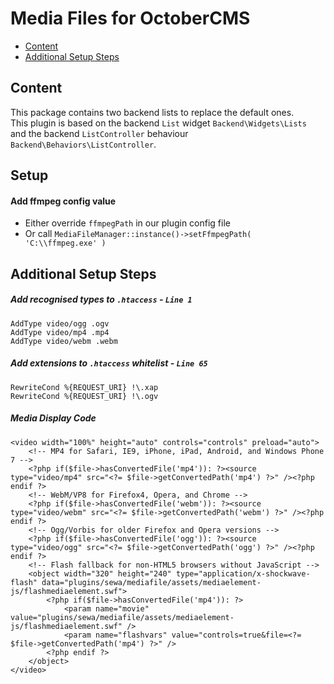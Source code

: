 # Media Files for OctoberCMS
- [Content](#content)
- [Additional Setup Steps](#additional-setup-steps)

## Content
This package contains two backend lists to replace the default ones.  
This plugin is based on the backend `List` widget `Backend\Widgets\Lists`  
and the backend `ListController` behaviour `Backend\Behaviors\ListController`.

## Setup

#### Add ffmpeg config value
- Either override `ffmpegPath` in our plugin config file
- Or call `MediaFileManager::instance()->setFfmpegPath( 'C:\\ffmpeg.exe' )`

## Additional Setup Steps

##### Add recognised types to `.htaccess` - `Line 1`
```
AddType video/ogg .ogv
AddType video/mp4 .mp4
AddType video/webm .webm
```

##### Add extensions to `.htaccess` whitelist - `Line 65`
```
RewriteCond %{REQUEST_URI} !\.xap
RewriteCond %{REQUEST_URI} !\.ogv
```

##### Media Display Code
```
<video width="100%" height="auto" controls="controls" preload="auto">
    <!-- MP4 for Safari, IE9, iPhone, iPad, Android, and Windows Phone 7 -->
    <?php if($file->hasConvertedFile('mp4')): ?><source type="video/mp4" src="<?= $file->getConvertedPath('mp4') ?>" /><?php endif ?>
    <!-- WebM/VP8 for Firefox4, Opera, and Chrome -->
    <?php if($file->hasConvertedFile('webm')): ?><source type="video/webm" src="<?= $file->getConvertedPath('webm') ?>" /><?php endif ?>
    <!-- Ogg/Vorbis for older Firefox and Opera versions -->
    <?php if($file->hasConvertedFile('ogg')): ?><source type="video/ogg" src="<?= $file->getConvertedPath('ogg') ?>" /><?php endif ?>
    <!-- Flash fallback for non-HTML5 browsers without JavaScript -->
    <object width="320" height="240" type="application/x-shockwave-flash" data="plugins/sewa/mediafile/assets/mediaelement-js/flashmediaelement.swf">
        <?php if($file->hasConvertedFile('mp4')): ?>
            <param name="movie" value="plugins/sewa/mediafile/assets/mediaelement-js/flashmediaelement.swf" />
            <param name="flashvars" value="controls=true&file=<?= $file->getConvertedPath('mp4') ?>" />
        <?php endif ?>
    </object>
</video>
```